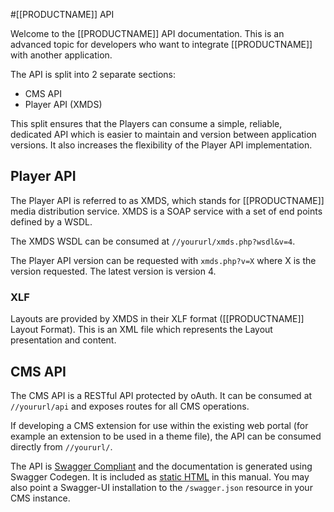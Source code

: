 <!--toc=api-->
#[[PRODUCTNAME]] API

Welcome to the [[PRODUCTNAME]] API documentation. This is an advanced topic for developers who want to integrate [[PRODUCTNAME]] with another application.

The API is split into 2 separate sections:

 - CMS API
 - Player API (XMDS)

This split ensures that the Players can consume a simple, reliable, dedicated API which is easier to maintain and version between application versions. It also increases the flexibility of the Player API implementation.


## Player API
The Player API is referred to as XMDS, which stands for [[PRODUCTNAME]] media distribution service. XMDS is a SOAP service with a set of end points defined by a WSDL.

The XMDS WSDL can be consumed at `//yoururl/xmds.php?wsdl&v=4`.

The Player API version can be requested with `xmds.php?v=X` where X is the version requested. The latest version is version 4.

### XLF
Layouts are provided by XMDS in their XLF format ([[PRODUCTNAME]] Layout Format). This is an XML file which represents the Layout presentation and content.

## CMS API
The CMS API is a RESTful API protected by oAuth. It can be consumed at `//yoururl/api` and exposes routes for all CMS operations.

If developing a CMS extension for use within the existing web portal (for example an extension to be used in a theme file), the API can be consumed directly from `//yoururl/`.

The API is [Swagger Compliant](http://swagger.io/) and the documentation is generated using Swagger Codegen. It is included as [static HTML](cms-api.html) in this manual. You may also point a Swagger-UI installation to the `/swagger.json` resource in your CMS instance.